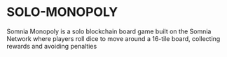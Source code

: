 # SOLO-MONOPOLY
Somnia Monopoly is a solo blockchain board game built on the Somnia Network where players roll dice to move around a 16-tile board, collecting rewards and avoiding penalties
